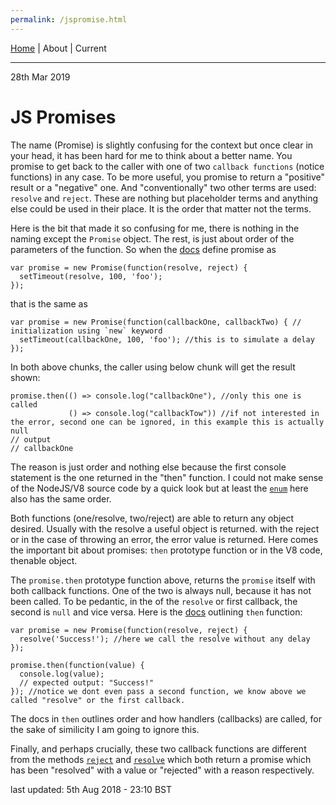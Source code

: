 ```yaml
---
permalink: /jspromise.html
---
```

[Home](https://layik.github.io) | About | Current
<hr/>

28th Mar 2019

# JS Promises 
The name (Promise) is slightly confusing for the context but once clear in your head, it has been hard for me to think about a better name. You promise to get back to the caller with one of two `callback functions` (notice functions) in any case. To be more useful, you promise to return a "positive" result or a "negative" one. And "conventionally" two other terms are used: `resolve` and `reject`. These are nothing but placeholder terms and anything else could be used in their place. It is the order that matter not the terms.

Here is the bit that made it so confusing for me, there is nothing in the naming except the `Promise` object. The rest, is just about order of the parameters of the function. So when the [docs](https://developer.mozilla.org/en-US/docs/Web/JavaScript/Reference/Global_Objects/Promise) define promise as

```{js}
var promise = new Promise(function(resolve, reject) {
  setTimeout(resolve, 100, 'foo');
});
```
that is the same as 
```{js}
var promise = new Promise(function(callbackOne, callbackTwo) { // initialization using `new` keyword
  setTimeout(callbackOne, 100, 'foo'); //this is to simulate a delay
});
```
In both above chunks, the caller using below chunk will get the result shown:
```{js}
promise.then(() => console.log("callbackOne"), //only this one is called 
             () => console.log("callbackTow")) //if not interested in the error, second one can be ignored, in this example this is actually null
// output 
// callbackOne
```
The reason is just order and nothing else because the first console statement is the one returned in the "then" function. I could not make sense of the NodeJS/V8 source code by a quick look but at least the [`enum`](https://github.com/nodejs/node/blob/master/deps/v8/src/objects/promise.h#L136) here also has the same order. 

Both functions (one/resolve, two/reject) are able to return any object desired. Usually with the resolve a useful object is returned. with the reject or in the case of throwing an error, the error value is returned. Here comes the important bit about promises: `then` prototype function or in the V8 code, thenable object.

The `promise.then` prototype function above, returns the `promise` itself with both callback functions. One of the two is always null, because it has not been called. To be pedantic, in the of the `resolve` or first callback, the second is `null` and vice versa. Here is the [docs](https://developer.mozilla.org/en-US/docs/Web/JavaScript/Reference/Global_Objects/Promise/then) outlining `then` function:

```{js}
var promise = new Promise(function(resolve, reject) {
  resolve('Success!'); //here we call the resolve without any delay
});

promise.then(function(value) {
  console.log(value);
  // expected output: "Success!"
}); //notice we dont even pass a second function, we know above we called "resolve" or the first callback.
```
The docs in `then` outlines order and how handlers (callbacks) are called, for the sake of similicity I am going to ignore this.

Finally, and perhaps crucially, these two callback functions are different from the methods [`reject`](https://developer.mozilla.org/en-US/docs/Web/JavaScript/Reference/Global_Objects/Promise/reject) and [`resolve`](https://developer.mozilla.org/en-US/docs/Web/JavaScript/Reference/Global_Objects/Promise/resolve) which both return a promise which has been "resolved" with a value or "rejected" with a reason respectively. 


last updated: 5th Aug 2018 - 23:10 BST
